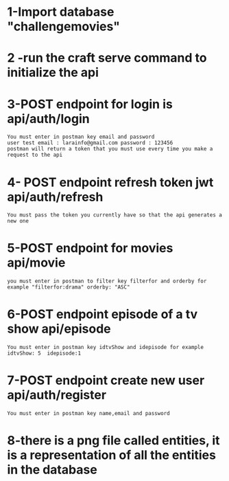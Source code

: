 # 1-Import database "challengemovies"
# 2 -run the craft serve command to initialize the api
# 3-POST endpoint for login is api/auth/login
    You must enter in postman key email and password
    user test email : larainfo@gmail.com password : 123456
    postman will return a token that you must use every time you make a request to the api
# 4- POST endpoint refresh token jwt api/auth/refresh
    You must pass the token you currently have so that the api generates a new one
# 5-POST endpoint for movies api/movie 
    you must enter in postman to filter key filterfor and orderby for example "filterfor:drama" orderby: "ASC"
# 6-POST endpoint episode of a tv show api/episode 
    You must enter in postman key idtvShow and idepisode for example  
    idtvShow: 5  idepisode:1
# 7-POST endpoint create new user api/auth/register 
    You must enter in postman key name,email and password
# 8-there is a png file called entities, it is a representation of all the entities in the database
